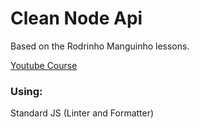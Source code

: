 # Clean Node Api

Based on the Rodrinho Manguinho lessons.

[Youtube Course](https://www.youtube.com/watch?v=vV1wQ6GFH0A&list=PL9aKtVrF05DyEwK5kdvzrYXFdpZfj1dsG&index=1)

### Using:

Standard JS (Linter and Formatter)
